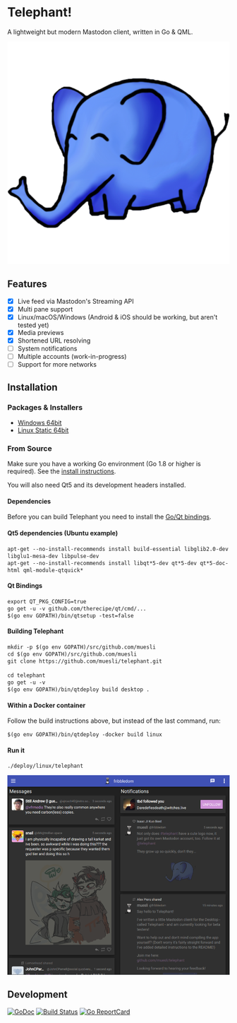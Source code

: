 Telephant!
==========

A lightweight but modern Mastodon client, written in Go & QML.

![telephant logo](/assets/telephant.png)

## Features

- [x] Live feed via Mastodon's Streaming API
- [x] Multi pane support
- [x] Linux/macOS/Windows (Android & iOS should be working, but aren't tested yet)
- [x] Media previews
- [x] Shortened URL resolving
- [ ] System notifications
- [ ] Multiple accounts (work-in-progress)
- [ ] Support for more networks

## Installation

### Packages & Installers

- [Windows 64bit](https://github.com/muesli/telephant/releases/download/v0.1/telephant.exe)
- [Linux Static 64bit](https://github.com/muesli/telephant/releases/download/v0.1/telephant_0.1pre_Linux_64bit)

### From Source

Make sure you have a working Go environment (Go 1.8 or higher is required).
See the [install instructions](http://golang.org/doc/install.html).

You will also need Qt5 and its development headers installed.

#### Dependencies

Before you can build Telephant you need to install the [Go/Qt bindings](https://github.com/therecipe/qt/wiki/Installation#regular-installation).

#### Qt5 dependencies (Ubuntu example)

    apt-get --no-install-recommends install build-essential libglib2.0-dev libglu1-mesa-dev libpulse-dev
    apt-get --no-install-recommends install libqt*5-dev qt*5-dev qt*5-doc-html qml-module-qtquick*

#### Qt Bindings

    export QT_PKG_CONFIG=true
    go get -u -v github.com/therecipe/qt/cmd/...
    $(go env GOPATH)/bin/qtsetup -test=false

#### Building Telephant

    mkdir -p $(go env GOPATH)/src/github.com/muesli
    cd $(go env GOPATH)/src/github.com/muesli
    git clone https://github.com/muesli/telephant.git

    cd telephant
    go get -u -v
    $(go env GOPATH)/bin/qtdeploy build desktop .

#### Within a Docker container

Follow the build instructions above, but instead of the last command, run:

    $(go env GOPATH)/bin/qtdeploy -docker build linux

#### Run it

    ./deploy/linux/telephant

![telephant Screenshot](/assets/screenshot.png)

## Development

[![GoDoc](https://godoc.org/github.com/golang/gddo?status.svg)](https://godoc.org/github.com/muesli/telephant)
[![Build Status](https://travis-ci.org/muesli/telephant.svg?branch=master)](https://travis-ci.org/muesli/telephant)
[![Go ReportCard](http://goreportcard.com/badge/muesli/telephant)](http://goreportcard.com/report/muesli/telephant)

